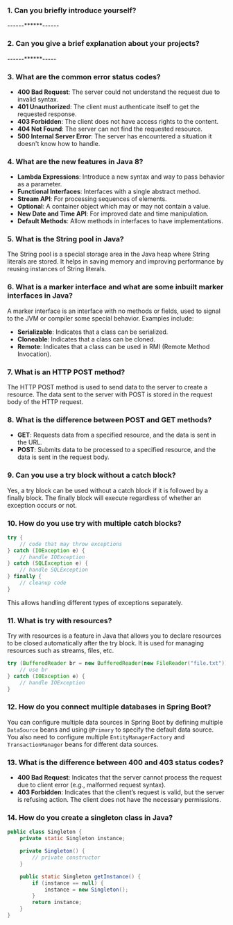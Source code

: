 ### 1. Can you briefly introduce yourself?
------******------
### 2. Can you give a brief explanation about your projects?
------******-----
### 3. What are the common error status codes?
- **400 Bad Request**: The server could not understand the request due to invalid syntax.
- **401 Unauthorized**: The client must authenticate itself to get the requested response.
- **403 Forbidden**: The client does not have access rights to the content.
- **404 Not Found**: The server can not find the requested resource.
- **500 Internal Server Error**: The server has encountered a situation it doesn't know how to handle.

### 4. What are the new features in Java 8?
- **Lambda Expressions**: Introduce a new syntax and way to pass behavior as a parameter.
- **Functional Interfaces**: Interfaces with a single abstract method.
- **Stream API**: For processing sequences of elements.
- **Optional**: A container object which may or may not contain a value.
- **New Date and Time API**: For improved date and time manipulation.
- **Default Methods**: Allow methods in interfaces to have implementations.

### 5. What is the String pool in Java?
The String pool is a special storage area in the Java heap where String literals are stored. It helps in saving memory and improving performance by reusing instances of String literals.

### 6. What is a marker interface and what are some inbuilt marker interfaces in Java?
A marker interface is an interface with no methods or fields, used to signal to the JVM or compiler some special behavior. Examples include:
- **Serializable**: Indicates that a class can be serialized.
- **Cloneable**: Indicates that a class can be cloned.
- **Remote**: Indicates that a class can be used in RMI (Remote Method Invocation).

### 7. What is an HTTP POST method?
The HTTP POST method is used to send data to the server to create a resource. The data sent to the server with POST is stored in the request body of the HTTP request.

### 8. What is the difference between POST and GET methods?
- **GET**: Requests data from a specified resource, and the data is sent in the URL.
- **POST**: Submits data to be processed to a specified resource, and the data is sent in the request body.

### 9. Can you use a try block without a catch block?
Yes, a try block can be used without a catch block if it is followed by a finally block. The finally block will execute regardless of whether an exception occurs or not.

### 10. How do you use try with multiple catch blocks?
```java
try {
    // code that may throw exceptions
} catch (IOException e) {
    // handle IOException
} catch (SQLException e) {
    // handle SQLException
} finally {
    // cleanup code
}
```
This allows handling different types of exceptions separately.

### 11. What is try with resources?
Try with resources is a feature in Java that allows you to declare resources to be closed automatically after the try block. It is used for managing resources such as streams, files, etc.
```java
try (BufferedReader br = new BufferedReader(new FileReader("file.txt"))) {
    // use br
} catch (IOException e) {
    // handle IOException
}
```

### 12. How do you connect multiple databases in Spring Boot?
You can configure multiple data sources in Spring Boot by defining multiple `DataSource` beans and using `@Primary` to specify the default data source. You also need to configure multiple `EntityManagerFactory` and `TransactionManager` beans for different data sources.

### 13. What is the difference between 400 and 403 status codes?
- **400 Bad Request**: Indicates that the server cannot process the request due to client error (e.g., malformed request syntax).
- **403 Forbidden**: Indicates that the client’s request is valid, but the server is refusing action. The client does not have the necessary permissions.

### 14. How do you create a singleton class in Java?
```java
public class Singleton {
    private static Singleton instance;

    private Singleton() {
        // private constructor
    }

    public static Singleton getInstance() {
        if (instance == null) {
            instance = new Singleton();
        }
        return instance;
    }
}
```
